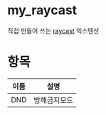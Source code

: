 # my_raycast
직접 만들어 쓰는 [raycast](https://www.raycast.com/) 익스텐션


# 항목
| 이름 | 설명 |
| --- | --- |
| DND | 방해금지모드 |
